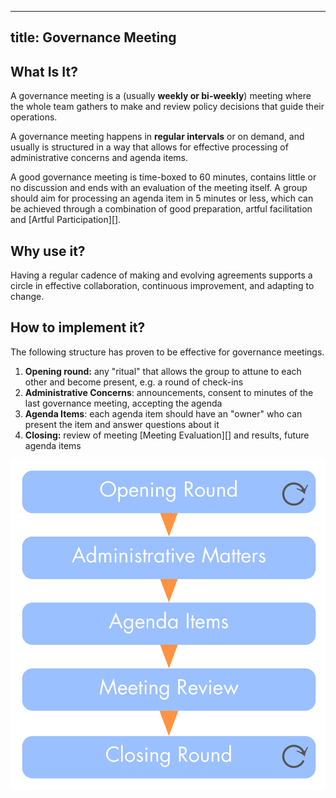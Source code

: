 

---
title: Governance Meeting
---


## What Is It? ###

A governance meeting is a (usually **weekly or bi-weekly**) meeting where the whole team gathers to make and review policy decisions that guide their operations.

A governance meeting happens in __regular intervals__ or on demand, and usually is structured in a way that allows for effective processing of administrative concerns and agenda items. 

A good governance meeting is time-boxed to 60 minutes, contains little or no discussion and ends with an evaluation of the meeting itself. A group should aim for processing an agenda item in 5 minutes or less, which can be achieved through a combination of good preparation, artful facilitation and [Artful Participation][].


##  Why use it? ##

Having a regular cadence of making and evolving agreements supports a circle in effective collaboration, continuous improvement, and adapting to change.


## How to implement it? ##

The following structure has proven to be effective for governance meetings.

1. __Opening round:__ any "ritual" that allows the group to attune to each other and become present, e.g. a round of check-ins
2. __Administrative Concerns__: announcements, consent to minutes of the last governance meeting, accepting  the agenda
3. __Agenda Items__: each agenda item should have an "owner" who can present the item and answer questions about it
4. __Closing:__ review of meeting [Meeting Evaluation][] and results, future agenda items

![Format of a Governance Meeting](img/meetings/governance-meeting.png)





